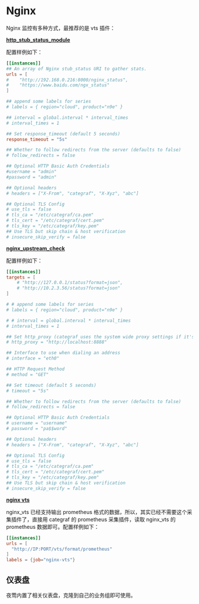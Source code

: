 # Nginx

Nginx 监控有多种方式，最推荐的是 vts 插件：

**[http_stub_status_module](https://github.com/flashcatcloud/categraf/blob/main/inputs/nginx/README.md)**

配置样例如下：

```toml
[[instances]]
## An array of Nginx stub_status URI to gather stats.
urls = [
#    "http://192.168.0.216:8000/nginx_status",
#    "https://www.baidu.com/ngx_status"
]

## append some labels for series
# labels = { region="cloud", product="n9e" }

## interval = global.interval * interval_times
# interval_times = 1

## Set response_timeout (default 5 seconds)
response_timeout = "5s"

## Whether to follow redirects from the server (defaults to false)
# follow_redirects = false

## Optional HTTP Basic Auth Credentials
#username = "admin"
#password = "admin"

## Optional headers
# headers = ["X-From", "categraf", "X-Xyz", "abc"]

## Optional TLS Config
# use_tls = false
# tls_ca = "/etc/categraf/ca.pem"
# tls_cert = "/etc/categraf/cert.pem"
# tls_key = "/etc/categraf/key.pem"
## Use TLS but skip chain & host verification
# insecure_skip_verify = false
```

**[nginx_upstream_check](https://github.com/flashcatcloud/categraf/blob/main/inputs/nginx_upstream_check/README.md)**

配置样例如下：

```toml
[[instances]]
targets = [
    # "http://127.0.0.1/status?format=json",
    # "http://10.2.3.56/status?format=json"
]

# # append some labels for series
# labels = { region="cloud", product="n9e" }

# # interval = global.interval * interval_times
# interval_times = 1

## Set http_proxy (categraf uses the system wide proxy settings if it's is not set)
# http_proxy = "http://localhost:8888"

## Interface to use when dialing an address
# interface = "eth0"

## HTTP Request Method
# method = "GET"

## Set timeout (default 5 seconds)
# timeout = "5s"

## Whether to follow redirects from the server (defaults to false)
# follow_redirects = false

## Optional HTTP Basic Auth Credentials
# username = "username"
# password = "pa$$word"

## Optional headers
# headers = ["X-From", "categraf", "X-Xyz", "abc"]

## Optional TLS Config
# use_tls = false
# tls_ca = "/etc/categraf/ca.pem"
# tls_cert = "/etc/categraf/cert.pem"
# tls_key = "/etc/categraf/key.pem"
## Use TLS but skip chain & host verification
# insecure_skip_verify = false
```

**[nginx vts](https://github.com/flashcatcloud/categraf/blob/main/inputs/nginx_vts/README.md)**

nginx_vts 已经支持输出 prometheus 格式的数据，所以，其实已经不需要这个采集插件了，直接用 categraf 的 prometheus 采集插件，读取 nginx_vts 的 prometheus 数据即可。配置样例如下：

```toml
[[instances]]
urls = [
  "http://IP:PORT/vts/format/prometheus"
]
labels = {job="nginx-vts"}
```

## 仪表盘

夜莺内置了相关仪表盘，克隆到自己的业务组即可使用。